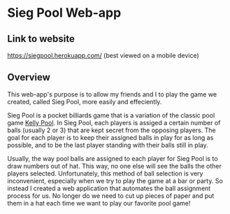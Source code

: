 # Sieg Pool Web-app

## Link to website

https://siegpool.herokuapp.com/ (best viewed on a mobile device)

## Overview

This web-app's purpose is to allow my friends and I to play the game we created, called Sieg Pool, more easily and effeciently.

Sieg Pool is a pocket billiards game that is a variation of the classic pool game [Kelly Pool](https://en.wikipedia.org/wiki/Kelly_pool). In Sieg Pool, each players is assiged a certain number of balls (usually 2 or 3) that are kept secret from the opposing players. The goal for each player is to keep their assigned balls in play for as long as possible, and to be the last player standing with their balls still in play.

Usually, the way pool balls are assigned to each player for Sieg Pool is to draw numbers out of hat. This way, no one else will see the balls the other players selected. Unfortunately, this method of ball selection is very inconvenient, especially when we try to play the game at a bar or party. So instead I created a web application that automates the ball assignment process for us. No longer do we need to cut up pieces of paper and put them in a hat each time we want to play our favorite pool game!

